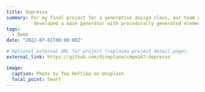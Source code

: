 ```yaml
---
title: Depresso
summary: For my final project for a generative design class, our team of 3 game design students
          developed a maze generator with procedurally generated elements.
tags:
  - Demo
date: "2022-07-01T00:00:00Z"

# Optional external URL for project (replaces project detail page).
external_link: https://github.com/dinoplane/cmpm147-depresso

image:
  caption: Photo by Toa Heftiba on Unsplash
  focal_point: Smart
---
```


